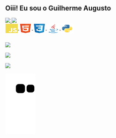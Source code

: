 ## Oiii! Eu sou o Guilherme Augusto

<div>

<a  href="https://github.com/Guilherme-Sbizero">

<img  height="180em"  src="https://github-readme-stats.vercel.app/api?username=Guilherme-Sbizero&show_icons=true&theme=dark&include_all_commits=true&count_private=true"/>

<img  height="180em" src="https://github-readme-stats.vercel.app/api/top-langs/?username=Guilherme-Sbizero&layout=compact&langs_count=16&theme=dark"/>

</div>

<div  style="display: inline_block">

<img align="center"  alt="Gui-Js"  height="30"  width="40"  src="https://raw.githubusercontent.com/devicons/devicon/master/icons/javascript/javascript-plain.svg">

<img align="center"  alt="Gui-HTML"  height="30"  width="40"  src="https://raw.githubusercontent.com/devicons/devicon/master/icons/html5/html5-original.svg">

<img align="center"  alt="Gui-CSS"  height="30"  width="40"  src="https://raw.githubusercontent.com/devicons/devicon/master/icons/css3/css3-original.svg">
  
<img align="center"  alt="Gui-Java"  height="30"  width="40"  src="https://raw.githubusercontent.com/devicons/devicon/master/icons/java/java-original.svg">
  
<img align="center"  alt="Gui-Python"  height="30"  width="40"  src="https://raw.githubusercontent.com/devicons/devicon/master/icons/python/python-original.svg">
</div>
  
##

<div>

<a  href="https://instagram.com/guilherme_sbizero"  target="_blank"><img  src="https://img.shields.io/badge/-Instagram-%23E4405F?style=for-the-badge&logo=instagram&logoColor=white"  target="_blank"></a>

<a  href = "mailto:guilhermesbizero@gmail.com"><img  src="https://img.shields.io/badge/-Gmail-%23333?style=for-the-badge&logo=gmail&logoColor=white"  target="_blank"></a>

<a  href="https://www.linkedin.com/in/guilherme-augusto-sbizero-correa-45875016a"  target="_blank"><img  src="https://img.shields.io/badge/-LinkedIn-%230077B5?style=for-the-badge&logo=linkedin&logoColor=white"  target="_blank"></a>

![Snake animation](https://github.com/rafaballerini/rafaballerini/blob/output/github-contribution-grid-snake.svg)

</div>
